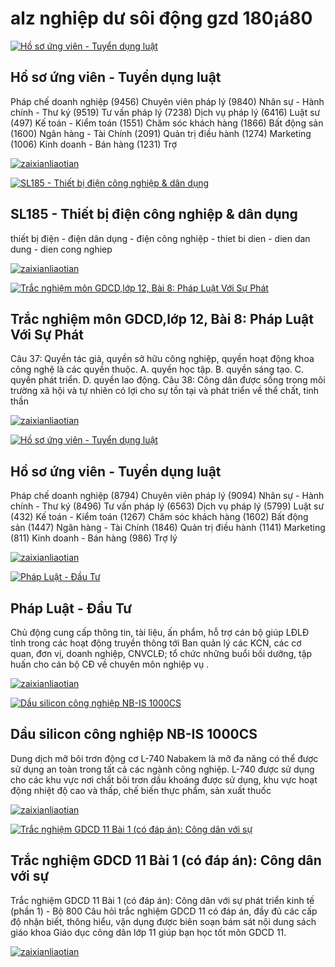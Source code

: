 # alz nghiệp dư sôi động gzd 180¡á80
<a href="https://mnn.zoosnet.net/LR/Chatpre.aspx?id=MNN94995150&p=https://topgrinding.com/" target="_blank">![Hồ sơ ứng viên - Tuyển dụng luật](https://github.com/technlg/images/blob/main/31.jpg)</a>
## Hồ sơ ứng viên - Tuyển dụng luật
Pháp chế doanh nghiệp (9456) Chuyên viên pháp lý (9840) Nhân sự - Hành chính - Thư ký (9519) Tư vấn pháp lý (7238) Dịch vụ pháp lý (6416) Luật sư (497) Kế toán - Kiểm toán (1551) Chăm sóc khách hàng (1866) Bất động sản (1600) Ngân hàng - Tài Chính (2091) Quản trị điều hành (1274) Marketing (1006) Kinh doanh - Bán hàng (1231) Trợ 
<a href="https://mnn.zoosnet.net/LR/Chatpre.aspx?id=MNN94995150&p=https://topgrinding.com/" target="_blank"><img src="https://github.com/technlg/images/raw/main/chat11.jpg" alt="zaixianliaotian"/></a><a href="//whatsapp.shibangsoft.com/WhatsApp.php" ><img src="https://github.com/technlg/images/raw/main/chat11.png" alt=""></a>
<a href="https://mnn.zoosnet.net/LR/Chatpre.aspx?id=MNN94995150&p=https://topgrinding.com/" target="_blank">![SL185 - Thiết bị điện công nghiệp & dân dụng](https://github.com/technlg/images/blob/main/5.jpg)</a>
## SL185 - Thiết bị điện công nghiệp & dân dụng
thiết bị điện - điện dân dụng - điện công nghiệp - thiet bi dien - dien dan dung - dien cong nghiep
<a href="https://mnn.zoosnet.net/LR/Chatpre.aspx?id=MNN94995150&p=https://topgrinding.com/" target="_blank"><img src="https://github.com/technlg/images/raw/main/chat11.jpg" alt="zaixianliaotian"/></a><a href="//whatsapp.shibangsoft.com/WhatsApp.php" ><img src="https://github.com/technlg/images/raw/main/chat11.png" alt=""></a>
<a href="https://mnn.zoosnet.net/LR/Chatpre.aspx?id=MNN94995150&p=https://topgrinding.com/" target="_blank">![Trắc nghiệm môn GDCD,lớp 12, Bài 8: Pháp Luật Với Sự Phát ](https://github.com/technlg/images/blob/main/6.jpg)</a>
## Trắc nghiệm môn GDCD,lớp 12, Bài 8: Pháp Luật Với Sự Phát 
Câu 37: Quyền tác giả, quyền sở hữu công nghiệp, quyền hoạt động khoa công nghệ là các quyền thuộc. A. quyền học tập. B. quyền sáng tạo. C. quyền phát triển. D. quyền lao động. Câu 38: Công dân được sống trong môi trường xã hội và tự nhiên có lợi cho sự tồn tại và phát triển về thể chất, tinh thần 
<a href="https://mnn.zoosnet.net/LR/Chatpre.aspx?id=MNN94995150&p=https://topgrinding.com/" target="_blank"><img src="https://github.com/technlg/images/raw/main/chat11.jpg" alt="zaixianliaotian"/></a><a href="//whatsapp.shibangsoft.com/WhatsApp.php" ><img src="https://github.com/technlg/images/raw/main/chat11.png" alt=""></a>
<a href="https://mnn.zoosnet.net/LR/Chatpre.aspx?id=MNN94995150&p=https://topgrinding.com/" target="_blank">![Hồ sơ ứng viên - Tuyển dụng luật](https://github.com/technlg/images/blob/main/22.jpg)</a>
## Hồ sơ ứng viên - Tuyển dụng luật
Pháp chế doanh nghiệp (8794) Chuyên viên pháp lý (9094) Nhân sự - Hành chính - Thư ký (8496) Tư vấn pháp lý (6563) Dịch vụ pháp lý (5799) Luật sư (432) Kế toán - Kiểm toán (1267) Chăm sóc khách hàng (1602) Bất động sản (1447) Ngân hàng - Tài Chính (1846) Quản trị điều hành (1141) Marketing (811) Kinh doanh - Bán hàng (986) Trợ lý 
<a href="https://mnn.zoosnet.net/LR/Chatpre.aspx?id=MNN94995150&p=https://topgrinding.com/" target="_blank"><img src="https://github.com/technlg/images/raw/main/chat11.jpg" alt="zaixianliaotian"/></a><a href="//whatsapp.shibangsoft.com/WhatsApp.php" ><img src="https://github.com/technlg/images/raw/main/chat11.png" alt=""></a>
<a href="https://mnn.zoosnet.net/LR/Chatpre.aspx?id=MNN94995150&p=https://topgrinding.com/" target="_blank">![Pháp Luật - Đầu Tư](https://github.com/technlg/images/blob/main/10.jpg)</a>
## Pháp Luật - Đầu Tư
Chủ động cung cấp thông tin, tài liệu, ấn phẩm, hỗ trợ cán bộ giúp LĐLĐ tỉnh trong các hoạt động truyền thông tới Ban quản lý các KCN, các cơ quan, đơn vị, doanh nghiệp, CNVCLĐ; tổ chức những buổi bồi dưỡng, tập huấn cho cán bộ CĐ về chuyên môn nghiệp vụ .
<a href="https://mnn.zoosnet.net/LR/Chatpre.aspx?id=MNN94995150&p=https://topgrinding.com/" target="_blank"><img src="https://github.com/technlg/images/raw/main/chat11.jpg" alt="zaixianliaotian"/></a><a href="//whatsapp.shibangsoft.com/WhatsApp.php" ><img src="https://github.com/technlg/images/raw/main/chat11.png" alt=""></a>
<a href="https://mnn.zoosnet.net/LR/Chatpre.aspx?id=MNN94995150&p=https://topgrinding.com/" target="_blank">![Dầu silicon công nghiệp NB-IS 1000CS](https://github.com/technlg/images/blob/main/36.jpg)</a>
## Dầu silicon công nghiệp NB-IS 1000CS
Dung dịch mỡ bôi trơn động cơ L-740 Nabakem là mỡ đa năng có thể được sử dụng an toàn trong tất cả các ngành công nghiệp. L-740 được sử dụng cho các khu vực nơi chất bôi trơn dầu khoáng được sử dụng, khu vực hoạt động nhiệt độ cao và thấp, chế biến thực phẩm, sản xuất thuốc
<a href="https://mnn.zoosnet.net/LR/Chatpre.aspx?id=MNN94995150&p=https://topgrinding.com/" target="_blank"><img src="https://github.com/technlg/images/raw/main/chat11.jpg" alt="zaixianliaotian"/></a><a href="//whatsapp.shibangsoft.com/WhatsApp.php" ><img src="https://github.com/technlg/images/raw/main/chat11.png" alt=""></a>
<a href="https://mnn.zoosnet.net/LR/Chatpre.aspx?id=MNN94995150&p=https://topgrinding.com/" target="_blank">![Trắc nghiệm GDCD 11 Bài 1 (có đáp án): Công dân với sự ](https://github.com/technlg/images/blob/main/2.jpg)</a>
## Trắc nghiệm GDCD 11 Bài 1 (có đáp án): Công dân với sự 
Trắc nghiệm GDCD 11 Bài 1 (có đáp án): Công dân với sự phát triển kinh tế (phần 1) - Bộ 800 Câu hỏi trắc nghiệm GDCD 11 có đáp án, đầy đủ các cấp độ nhận biết, thông hiểu, vận dụng được biên soạn bám sát nội dung sách giáo khoa Giáo dục công dân lớp 11 giúp bạn học tốt môn GDCD 11.
<a href="https://mnn.zoosnet.net/LR/Chatpre.aspx?id=MNN94995150&p=https://topgrinding.com/" target="_blank"><img src="https://github.com/technlg/images/raw/main/chat11.jpg" alt="zaixianliaotian"/></a><a href="//whatsapp.shibangsoft.com/WhatsApp.php" ><img src="https://github.com/technlg/images/raw/main/chat11.png" alt=""></a>
